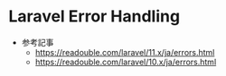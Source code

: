 # Laravel Error Handling

- 参考記事
  - https://readouble.com/laravel/11.x/ja/errors.html
  - https://readouble.com/laravel/10.x/ja/errors.html
